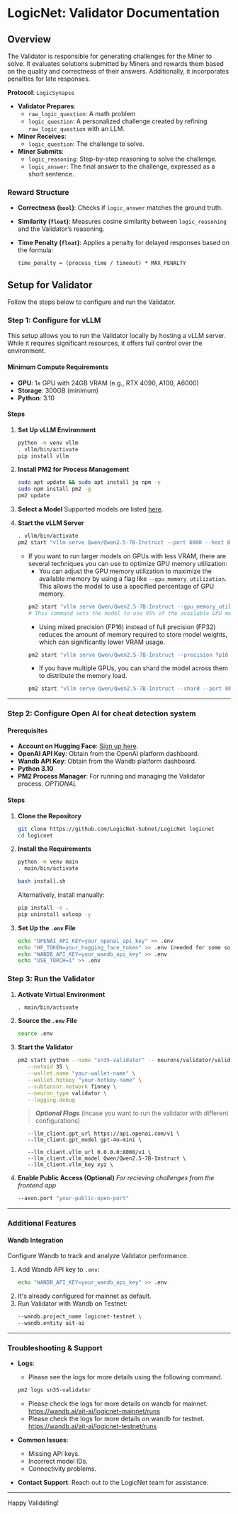 # LogicNet: Validator Documentation

## Overview

The Validator is responsible for generating challenges for the Miner to solve. It evaluates solutions submitted by Miners and rewards them based on the quality and correctness of their answers. Additionally, it incorporates penalties for late responses.

**Protocol**: `LogicSynapse`

- **Validator Prepares**:
  - `raw_logic_question`: A math problem
  - `logic_question`: A personalized challenge created by refining `raw_logic_question` with an LLM.
- **Miner Receives**:
  - `logic_question`: The challenge to solve.
- **Miner Submits**:
  - `logic_reasoning`: Step-by-step reasoning to solve the challenge.
  - `logic_answer`: The final answer to the challenge, expressed as a short sentence.

### Reward Structure

- **Correctness (`bool`)**: Checks if `logic_answer` matches the ground truth.
- **Similarity (`float`)**: Measures cosine similarity between `logic_reasoning` and the Validator’s reasoning.
- **Time Penalty (`float`)**: Applies a penalty for delayed responses based on the formula:
  
  ```
  time_penalty = (process_time / timeout) * MAX_PENALTY
  ```

## Setup for Validator

Follow the steps below to configure and run the Validator.

### Step 1: Configure for vLLM

This setup allows you to run the Validator locally by hosting a vLLM server. While it requires significant resources, it offers full control over the environment.

#### Minimum Compute Requirements

- **GPU**: 1x GPU with 24GB VRAM (e.g., RTX 4090, A100, A6000)
- **Storage**: 300GB (minimum)
- **Python**: 3.10

#### Steps

1. **Set Up vLLM Environment**
   ```bash
   python -m venv vllm
   . vllm/bin/activate
   pip install vllm
   ```

2. **Install PM2 for Process Management**
   ```bash
   sudo apt update && sudo apt install jq npm -y
   sudo npm install pm2 -g
   pm2 update
   ```

3. **Select a Model**
   Supported models are listed [here](https://docs.vllm.ai/en/latest/models/supported_models.html).

4. **Start the vLLM Server**
   ```bash
   . vllm/bin/activate
   pm2 start "vllm serve Qwen/Qwen2.5-7B-Instruct --port 8000 --host 0.0.0.0" --name "sn35-vllm"
   ```
   - If you want to run larger models on GPUs with less VRAM, there are several techniques you can use to optimize GPU memory utilization:
      - You can adjust the GPU memory utilization to maximize the available memory by using a flag like `--gpu_memory_utilization`. This allows the model to use a specified percentage of GPU memory.
      ```bash
      pm2 start "vllm serve Qwen/Qwen2.5-7B-Instruct --gpu_memory_utilization 0.95 --port 8000 --host 0.0.0.0" --name "sn35-vllm" 
      # This command sets the model to use 95% of the available GPU memory.
      ```
      - Using mixed precision (FP16) instead of full precision (FP32) reduces the amount of memory required to store model weights, which can significantly lower VRAM usage.
      ```bash
      pm2 start "vllm serve Qwen/Qwen2.5-7B-Instruct --precision fp16 --gpu_memory_utilization 0.95 --port 8000 --host 0.0.0.0" --name "sn35-vllm"
      ```
      - If you have multiple GPUs, you can shard the model across them to distribute the memory load.
      ```bash
      pm2 start "vllm serve Qwen/Qwen2.5-7B-Instruct --shard --port 8000 --host 0.0.0.0" --name "sn35-vllm"
      ```

---

### Step 2: Configure Open AI for cheat detection system

#### Prerequisites

- **Account on Hugging Face**: [Sign up here](https://huggingface.co/).
- **OpenAI API Key**: Obtain from the OpenAI platform dashboard.
- **Wandb API Key**: Obtain from the Wandb platform dashboard.
- **Python 3.10**
- **PM2 Process Manager**: For running and managing the Validator process. *OPTIONAL*

#### Steps

1. **Clone the Repository**
   ```bash
   git clone https://github.com/LogicNet-Subnet/LogicNet logicnet
   cd logicnet
   ```

2. **Install the Requirements**
   ```bash
   python -m venv main
   . main/bin/activate

   bash install.sh
   ```
   Alternatively, install manually:
   ```bash
   pip install -e .
   pip uninstall uvloop -y
   ```

3. **Set Up the `.env` File**
   ```bash
   echo "OPENAI_API_KEY=your_openai_api_key" >> .env
   echo "HF_TOKEN=your_hugging_face_token" >> .env (needed for some some datasets)
   echo "WANDB_API_KEY=your_wandb_api_key" >> .env
   echo "USE_TORCH=1" >> .env
   ```

### Step 3: Run the Validator

1. **Activate Virtual Environment**
   ```bash
   . main/bin/activate
   ```

2. **Source the `.env` File**
   ```bash
   source .env
   ```

3. **Start the Validator**
   ```bash
   pm2 start python --name "sn35-validator" -- neurons/validator/validator.py \
      --netuid 35 \
      --wallet.name "your-wallet-name" \
      --wallet.hotkey "your-hotkey-name" \
      --subtensor.network finney \
      --neuron_type validator \
      --logging.debug
   ```

   > ***Optional Flags*** (incase you want to run the validator with different configurations)
   ```
      --llm_client.gpt_url https://api.openai.com/v1 \
      --llm_client.gpt_model gpt-4o-mini \

      --llm_client.vllm_url 0.0.0.0:8000/v1 \
      --llm_client.vllm_model Qwen/Qwen2.5-7B-Instruct \
      --llm_client.vllm_key xyz \ 
   ```

4. **Enable Public Access (Optional)** *For recieving challenges from the frontend app*
   ```bash
   --axon.port "your-public-open-port"
   ```

---

### Additional Features

#### Wandb Integration

Configure Wandb to track and analyze Validator performance.

1. Add Wandb API key to `.env`:
   ```bash
   echo "WANDB_API_KEY=your_wandb_api_key" >> .env
   ```
2. It's already configured for mainnet as default.
3. Run Validator with Wandb on Testnet:
   ```bash
   --wandb.project_name logicnet-testnet \
   --wandb.entity ait-ai
   ```

---

### Troubleshooting & Support

- **Logs**:
  - Please see the logs for more details using the following command.
  ```bash
  pm2 logs sn35-validator
  ```
  - Please check the logs for more details on wandb for mainnet.
    https://wandb.ai/ait-ai/logicnet-mainnet/runs
  - Please check the logs for more details on wandb for testnet.
    https://wandb.ai/ait-ai/logicnet-testnet/runs

- **Common Issues**:
  - Missing API keys.
  - Incorrect model IDs.
  - Connectivity problems.
- **Contact Support**: Reach out to the LogicNet team for assistance.

---

Happy Validating!
